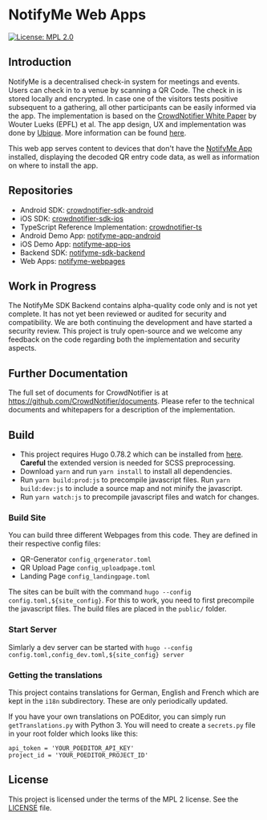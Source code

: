 # NotifyMe Web Apps

[![License: MPL 2.0](https://img.shields.io/badge/License-MPL%202.0-brightgreen.svg)](https://github.com/notifyme-app/notifyme-sdk-backend/blob/master/LICENSE)

## Introduction
NotifyMe is a decentralised check-in system for meetings and events. Users can check in to a venue by scanning a QR Code. The check in is stored locally and encrypted. In case one of the visitors tests positive subsequent to a gathering, all other participants can be easily informed via the app. The implementation is based on the [CrowdNotifier White Paper](https://github.com/CrowdNotifier/documents) by Wouter Lueks (EPFL) et al. The app design, UX and implementation was done by [Ubique](https://ubique.ch/). More information can be found [here](https://notify-me.ch).

This web app serves content to devices that don't have the [NotifyMe App](https://notify-me.ch) installed, displaying the decoded QR entry code data, as well as information on where to install the app.

## Repositories
* Android SDK: [crowdnotifier-sdk-android](https://github.com/CrowdNotifier/crowdnotifier-sdk-android)
* iOS SDK: [crowdnotifier-sdk-ios](https://github.com/CrowdNotifier/crowdnotifier-sdk-ios)
* TypeScript Reference Implementation: [crowdnotifier-ts](https://github.com/CrowdNotifier/crowdnotifier-ts)
* Android Demo App: [notifyme-app-android](https://github.com/notifyme-app/notifyme-app-android)
* iOS Demo App: [notifyme-app-ios](https://github.com/notifyme-app/notifyme-app-ios)
* Backend SDK: [notifyme-sdk-backend](https://github.com/notifyme-app/notifyme-sdk-backend)
* Web Apps: [notifyme-webpages](https://github.com/notifyme-app/notifyme-webpages)

## Work in Progress
The NotifyMe SDK Backend contains alpha-quality code only and is not yet complete. It has not yet been reviewed or audited for security and compatibility. We are both continuing the development and have started a security review. This project is truly open-source and we welcome any feedback on the code regarding both the implementation and security aspects.

## Further Documentation
The full set of documents for CrowdNotifier is at https://github.com/CrowdNotifier/documents. Please refer to the technical documents and whitepapers for a description of the implementation.

## Build

-   This project requires Hugo 0.78.2 which can be installed from [here](https://gohugo.io/getting-started/installing). **Careful** the extended version is needed for SCSS preprocessing.
-   Download `yarn` and run `yarn install` to install all dependencies.
-   Run `yarn build:prod:js` to precompile javascript files. Run `yarn build:dev:js` to include a source map and not minify the javascript.
-   Run `yarn watch:js` to precompile javascript files and watch for changes.

### Build Site

You can build three different Webpages from this code. They are defined in their respective config files:

-   QR-Generator `config_qrgenerator.toml`
-   QR Upload Page `config_uploadpage.toml`
-   Landing Page `config_landingpage.toml`

The sites can be built with the command `hugo --config config.toml,${site_config}`. For this to work, you need to first precompile the javascript files. The build files are placed in the `public/` folder.

### Start Server

Simlarly a dev server can be started with `hugo --config config.toml,config_dev.toml,${site_config} server`

### Getting the translations

This project contains translations for German, English and French which are kept in the `i18n` subdirectory. These are only periodically updated.

If you have your own translations on POEditor, you can simply run `getTranslations.py` with Python 3. You will need to create a `secrets.py` file in your root folder which looks like this:

    api_token = 'YOUR_POEDITOR_API_KEY'
    project_id = 'YOUR_POEDITOR_PROJECT_ID'

## License
This project is licensed under the terms of the MPL 2 license. See the [LICENSE](LICENSE) file.
